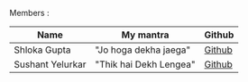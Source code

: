Members :

| Name             | My mantra                                                   | Github                                              |
|------------------|-------------------------------------------------------------|-----------------------------------------------------|  
| Shloka Gupta     | "Jo hoga dekha jaega"                                       | [Github](https://github.com/chicken-biryani)        |
| Sushant Yelurkar | "Thik hai Dekh Lengea"                                      | [Github](https://github.com/SushantYelurkar)        |